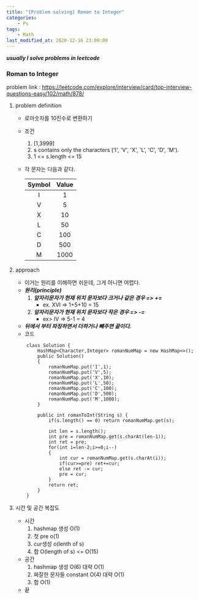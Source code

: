 ```yaml
---
title: "[Problem solving] Roman to Integer"
categories:
    - Ps
tags:
    - Math
last_modified_at: 2020-12-16 23:00:00
---
```

***usually I solve problems in leetcode***
### Roman to Integer  <br>

problem link : https://leetcode.com/explore/interview/card/top-interview-questions-easy/102/math/878/

1. problem definition
    - 로마숫자를 10진수로 변환하기
    - 조건 
        1. [1,3999]
        2. s contains only the characters ('I', 'V', 'X', 'L', 'C', 'D', 'M').
        3. 1 <= s.length <= 15
    - 각 문자는 다음과 같다.

        |Symbol|Value|
        |:---:|:---:|
        |I|1|
        |V|5|
        |X|10|
        |L|50|
        |C|100|
        |D|500|
        |M|1000|

2. approach
    - 이거는 원리를 이해하면 쉬운데, 그게 아니면 어렵다.
    - ***원리(principle)***
        1. ***앞자리문자가 현재 위치 문자보다 크거나 같은 경우 => +=***
            - ex. XVI => 1+5+10 = 15
        2. ***앞자리문자가 현재 위치 문자보다 작은 경우 => -=***
            - ex> IV => 5-1 = 4
    - ***뒤에서 부터 파징하면서 더하거나 뺴주면 끝이다.***
    - 코드
    ```
        class Solution {
            HashMap<Character,Integer> romanNumMap = new HashMap<>();
            public Solution()
            {
                romanNumMap.put('I',1);
                romanNumMap.put('V',5);
                romanNumMap.put('X',10);
                romanNumMap.put('L',50);
                romanNumMap.put('C',100);
                romanNumMap.put('D',500);
                romanNumMap.put('M',1000);
            }
            
            public int romanToInt(String s) {
                if(s.length() == 0) return romanNumMap.get(s);
                
                int len = s.length();
                int pre = romanNumMap.get(s.charAt(len-1));
                int ret = pre;
                for(int i=len-2;i>=0;i--)
                {
                    int cur = romanNumMap.get(s.charAt(i));
                    if(cur>=pre) ret+=cur;
                    else ret -= cur;
                    pre = cur;
                }
                return ret;
            }
        }
    ```
3. 시간 및 공간 복잡도
    - 시간
        1. hashmap 생성 O(1)
        2. 첫 pre o(1)
        3. cur생성 o(lenth of s)
        4. 합 O(length of s) <= O(15)
    - 공간
        1. hashmap 생성 O(6) 대략 O(1)
        2. 짜잘한 문자들 constant O(4) 대략 O(1)
        3. 합 O(1)    
    - 끝